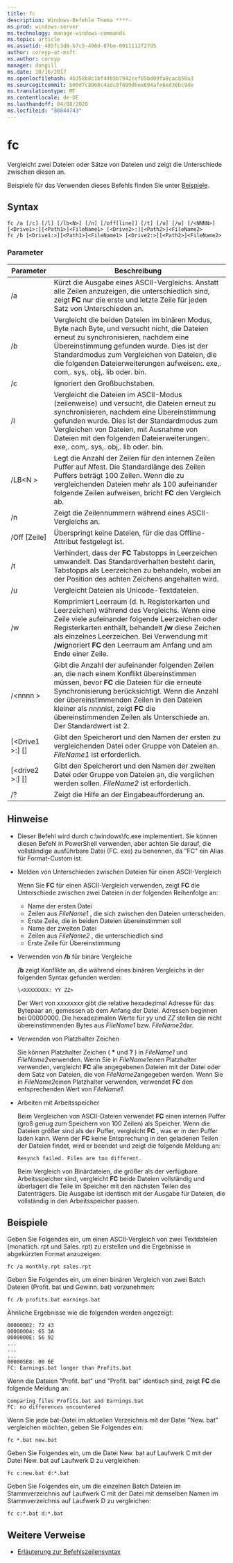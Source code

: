```yaml
---
title: fc
description: Windows-Befehle Thema ****-
ms.prod: windows-server
ms.technology: manage-windows-commands
ms.topic: article
ms.assetid: 485fc3d8-b7c5-496d-87be-0011112f27d5
author: coreyp-at-msft
ms.author: coreyp
manager: dongill
ms.date: 10/16/2017
ms.openlocfilehash: 4b358b8c1bf44b5b7942cef05bd09fa8cac850a3
ms.sourcegitcommit: b00d7c8968c4adc8f699dbee694afe6ed36bc9de
ms.translationtype: MT
ms.contentlocale: de-DE
ms.lasthandoff: 04/08/2020
ms.locfileid: "80844743"
---
```

# <a name="fc"></a>fc



Vergleicht zwei Dateien oder Sätze von Dateien und zeigt die Unterschiede zwischen diesen an.

Beispiele für das Verwenden dieses Befehls finden Sie unter [Beispiele](#BKMK_examples).

## <a name="syntax"></a>Syntax

```
fc /a [/c] [/l] [/lb<N>] [/n] [/off[line]] [/t] [/u] [/w] [/<NNNN>] [<Drive1>:][<Path1>]<FileName1> [<Drive2>:][<Path2>]<FileName2>
fc /b [<Drive1:>][<Path1>]<FileName1> [<Drive2:>][<Path2>]<FileName2>
```

### <a name="parameters"></a>Parameter

|            Parameter             |                                                                                                                                     Beschreibung                                                                                                                                      |
|----------------------------------|--------------------------------------------------------------------------------------------------------------------------------------------------------------------------------------------------------------------------------------------------------------------------------------|
|                /a                |                                                 Kürzt die Ausgabe eines ASCII-Vergleichs. Anstatt alle Zeilen anzuzeigen, die unterschiedlich sind, zeigt **FC** nur die erste und letzte Zeile für jeden Satz von Unterschieden an.                                                  |
|                /b                |             Vergleicht die beiden Dateien im binären Modus, Byte nach Byte, und versucht nicht, die Dateien erneut zu synchronisieren, nachdem eine Übereinstimmung gefunden wurde. Dies ist der Standardmodus zum Vergleichen von Dateien, die die folgenden Dateierweiterungen aufweisen:. exe,. com,. sys,. obj,. lib oder. bin.              |
|                /c                |                                                                                                                               Ignoriert den Großbuchstaben.                                                                                                                               |
|                /l                |               Vergleicht die Dateien im ASCII-Modus (zeilenweise) und versucht, die Dateien erneut zu synchronisieren, nachdem eine Übereinstimmung gefunden wurde. Dies ist der Standardmodus zum Vergleichen von Dateien, mit Ausnahme von Dateien mit den folgenden Dateierweiterungen:. exe,. com,. sys,. obj,. lib oder. bin.                |
|             /LB\<N >              |                         Legt die Anzahl der Zeilen für den internen Zeilen Puffer auf *N*fest. Die Standardlänge des Zeilen Puffers beträgt 100 Zeilen. Wenn die zu vergleichenden Dateien mehr als 100 aufeinander folgende Zeilen aufweisen, bricht **FC** den Vergleich ab.                         |
|                /n                |                                                                                                                Zeigt die Zeilennummern während eines ASCII-Vergleichs an.                                                                                                                 |
|            /Off [Zeile]            |                                                                                                               Überspringt keine Dateien, für die das Offline-Attribut festgelegt ist.                                                                                                               |
|                /t                |                                                                    Verhindert, dass der **FC** Tabstopps in Leerzeichen umwandelt. Das Standardverhalten besteht darin, Tabstopps als Leerzeichen zu behandeln, wobei an der Position des achten Zeichens angehalten wird.                                                                    |
|                /u                |                                                                                                                        Vergleicht Dateien als Unicode-Textdateien.                                                                                                                         |
|                /w                |         Komprimiert Leerraum (d. h. Registerkarten und Leerzeichen) während des Vergleichs. Wenn eine Zeile viele aufeinander folgende Leerzeichen oder Registerkarten enthält, behandelt **/w** diese Zeichen als einzelnes Leerzeichen. Bei Verwendung mit **/w**ignoriert **FC** den Leerraum am Anfang und am Ende einer Zeile.         |
|             /\<nnnn >             | Gibt die Anzahl der aufeinander folgenden Zeilen an, die nach einem Konflikt übereinstimmen müssen, bevor **FC** die Dateien für die erneute Synchronisierung berücksichtigt. Wenn die Anzahl der übereinstimmenden Zeilen in den Dateien kleiner als *nnnn*ist, zeigt **FC** die übereinstimmenden Zeilen als Unterschiede an. Der Standardwert ist 2. |
| [\<Drive1 >:] [<Path1>]<FileName1> |                                                                                        Gibt den Speicherort und den Namen der ersten zu vergleichenden Datei oder Gruppe von Dateien an. *FileName1* ist erforderlich.                                                                                        |
| [\<drive2 >:] [<Path2>]<FileName2> |                                                                                       Gibt den Speicherort und den Namen der zweiten Datei oder Gruppe von Dateien an, die verglichen werden sollen. *FileName2* ist erforderlich.                                                                                        |
|                /?                |                                                                                                                         Zeigt die Hilfe an der Eingabeaufforderung an.                                                                                                                         |

## <a name="remarks"></a>Hinweise

-   Dieser Befehl wird durch c:\windows\fc.exe implementiert. Sie können diesen Befehl in PowerShell verwenden, aber achten Sie darauf, die vollständige ausführbare Datei (FC. exe) zu benennen, da "FC" ein Alias für Format-Custom ist.

-   Melden von Unterschieden zwischen Dateien für einen ASCII-Vergleich

    Wenn Sie **FC** für einen ASCII-Vergleich verwenden, zeigt **FC** die Unterschiede zwischen zwei Dateien in der folgenden Reihenfolge an:  
    -   Name der ersten Datei
    -   Zeilen aus *FileName1* , die sich zwischen den Dateien unterscheiden.
    -   Erste Zeile, die in beiden Dateien übereinstimmen soll
    -   Name der zweiten Datei
    -   Zeilen aus *FileName2* , die unterschiedlich sind
    -   Erste Zeile für Übereinstimmung
-   Verwenden von **/b** für binäre Vergleiche

    **/b** zeigt Konflikte an, die während eines binären Vergleichs in der folgenden Syntax gefunden werden:

    `\<XXXXXXXX: YY ZZ>`

    Der Wert von *xxxxxxxx* gibt die relative hexadezimal Adresse für das Bytepaar an, gemessen ab dem Anfang der Datei. Adressen beginnen bei 00000000. Die hexadezimalen Werte für *yy* und *ZZ* stellen die nicht übereinstimmenden Bytes aus *FileName1* bzw. *FileName2*dar.
-   Verwenden von Platzhalter Zeichen

    Sie können Platzhalter Zeichen ( **&#42;** und **?** ) in *FileName1* und *FileName2*verwenden. Wenn Sie in *FileName1*einen Platzhalter verwenden, vergleicht **FC** alle angegebenen Dateien mit der Datei oder dem Satz von Dateien, die von *FileName2*angegeben werden. Wenn Sie in *FileName2*einen Platzhalter verwenden, verwendet **FC** den entsprechenden Wert von *FileName1*.
-   Arbeiten mit Arbeitsspeicher

    Beim Vergleichen von ASCII-Dateien verwendet **FC** einen internen Puffer (groß genug zum Speichern von 100 Zeilen) als Speicher. Wenn die Dateien größer sind als der Puffer, vergleicht **FC** , was er in den Puffer laden kann. Wenn der **FC** keine Entsprechung in den geladenen Teilen der Dateien findet, wird er beendet und zeigt die folgende Meldung an:

    `Resynch failed. Files are too different.`

    Beim Vergleich von Binärdateien, die größer als der verfügbare Arbeitsspeicher sind, vergleicht **FC** beide Dateien vollständig und überlagert die Teile im Speicher mit den nächsten Teilen des Datenträgers. Die Ausgabe ist identisch mit der Ausgabe für Dateien, die vollständig in den Arbeitsspeicher passen.

## <a name="examples"></a><a name=BKMK_examples></a>Beispiele

Geben Sie Folgendes ein, um einen ASCII-Vergleich von zwei Textdateien (monatlich. rpt und Sales. rpt) zu erstellen und die Ergebnisse in abgekürzten Format anzuzeigen:
```
fc /a monthly.rpt sales.rpt 
```
Geben Sie Folgendes ein, um einen binären Vergleich von zwei Batch Dateien (Profit. bat und Gewinn. bat) vorzunehmen:
```
fc /b profits.bat earnings.bat
```
Ähnliche Ergebnisse wie die folgenden werden angezeigt:
```
00000002: 72 43
00000004: 65 3A
0000000E: 56 92
...
...
...
000005E8: 00 6E
FC: Earnings.bat longer than Profits.bat
```
Wenn die Dateien "Profit. bat" und "Profit. bat" identisch sind, zeigt **FC** die folgende Meldung an:
```
Comparing files Profits.bat and Earnings.bat
FC: no differences encountered
```
Wenn Sie jede bat-Datei im aktuellen Verzeichnis mit der Datei "New. bat" vergleichen möchten, geben Sie Folgendes ein:
```
fc *.bat new.bat
```
Geben Sie Folgendes ein, um die Datei New. bat auf Laufwerk C mit der Datei New. bat auf Laufwerk D zu vergleichen:
```
fc c:new.bat d:*.bat
```
Geben Sie Folgendes ein, um die einzelnen Batch Dateien im Stammverzeichnis auf Laufwerk C mit der Datei mit demselben Namen im Stammverzeichnis auf Laufwerk D zu vergleichen:
```
fc c:*.bat d:*.bat
```

## <a name="additional-references"></a>Weitere Verweise

- [Erläuterung zur Befehlszeilensyntax](command-line-syntax-key.md)
